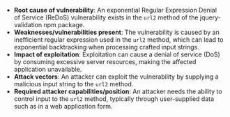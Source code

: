- **Root cause of vulnerability**: An exponential Regular Expression Denial of Service (ReDoS) vulnerability exists in the `url2` method of the jquery-validation npm package.
- **Weaknesses/vulnerabilities present**: The vulnerability is caused by an inefficient regular expression used in the `url2` method, which can lead to exponential backtracking when processing crafted input strings.
- **Impact of exploitation**: Exploitation can cause a denial of service (DoS) by consuming excessive server resources, making the affected application unavailable.
- **Attack vectors**: An attacker can exploit the vulnerability by supplying a malicious input string to the `url2` method.
- **Required attacker capabilities/position**: An attacker needs the ability to control input to the `url2` method, typically through user-supplied data such as in a web application form.